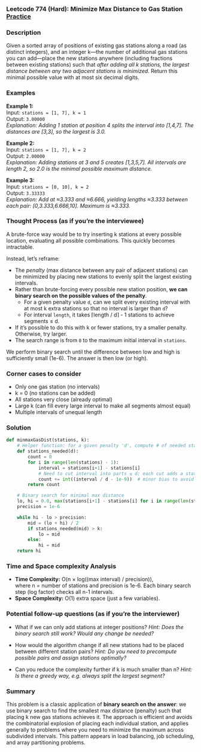 ### Leetcode 774 (Hard): Minimize Max Distance to Gas Station [Practice](https://leetcode.com/problems/minimize-max-distance-to-gas-station)

### Description  
Given a sorted array of positions of existing gas stations along a road (as distinct integers), and an integer k—the number of additional gas stations you can add—place the new stations anywhere (including fractions between existing stations) such that *after adding all k stations, the largest distance between any two adjacent stations is minimized*. Return this minimal possible value with at most six decimal digits.

### Examples  

**Example 1:**  
Input: `stations = [1, 7], k = 1`  
Output: `3.00000`  
*Explanation: Adding 1 station at position 4 splits the interval into [1,4,7]. The distances are [3,3], so the largest is 3.0.*

**Example 2:**  
Input: `stations = [1, 7], k = 2`  
Output: `2.00000`  
*Explanation: Adding stations at 3 and 5 creates [1,3,5,7]. All intervals are length 2, so 2.0 is the minimal possible maximum distance.*

**Example 3:**  
Input: `stations = [0, 10], k = 2`  
Output: `3.33333`  
*Explanation: Add at ≈3.333 and ≈6.666, yielding lengths ≈3.333 between each pair: [0,3.333,6.666,10]. Maximum is ≈3.333.*

### Thought Process (as if you’re the interviewee)  
A brute-force way would be to try inserting k stations at every possible location, evaluating all possible combinations. This quickly becomes intractable.

Instead, let’s reframe:  
- The *penalty* (max distance between any pair of adjacent stations) can be minimized by placing new stations to evenly split the largest existing intervals.
- Rather than brute-forcing every possible new station position, **we can binary search on the possible values of the penalty**.
    - For a given penalty value `d`, can we split every existing interval with at most k extra stations so that no interval is larger than `d`?
    - For interval `length`, it takes ⌈length / d⌉ - 1 stations to achieve segments ≤ d.
- If it’s possible to do this with k or fewer stations, try a smaller penalty. Otherwise, try larger.
- The search range is from `0` to the maximum initial interval in `stations`.

We perform binary search until the difference between low and high is sufficiently small (1e-6). The answer is then low (or high).

### Corner cases to consider  
- Only one gas station (no intervals)
- k = 0 (no stations can be added)
- All stations very close (already optimal)
- Large k (can fill every large interval to make all segments almost equal)
- Multiple intervals of unequal length

### Solution

```python
def minmaxGasDist(stations, k):
    # Helper function: for a given penalty 'd', compute # of needed stations
    def stations_needed(d):
        count = 0
        for i in range(len(stations) - 1):
            interval = stations[i+1] - stations[i]
            # Need to cut interval into parts ≤ d; each cut adds a station
            count += int((interval / d - 1e-9))  # minor bias to avoid floating error
        return count

    # Binary search for minimal max distance
    lo, hi = 0.0, max(stations[i+1] - stations[i] for i in range(len(stations)-1))
    precision = 1e-6

    while hi - lo > precision:
        mid = (lo + hi) / 2
        if stations_needed(mid) > k:
            lo = mid
        else:
            hi = mid
    return hi
```

### Time and Space complexity Analysis  

- **Time Complexity:** O(n × log((max interval) / precision)),  
  where n = number of stations and precision is 1e-6. Each binary search step (log factor) checks all n-1 intervals.
- **Space Complexity:** O(1) extra space (just a few variables).

### Potential follow-up questions (as if you’re the interviewer)  

- What if we can only add stations at integer positions?
  *Hint: Does the binary search still work? Would any change be needed?*

- How would the algorithm change if all new stations had to be placed between different station pairs?
  *Hint: Do you need to precompute possible pairs and assign stations optimally?*

- Can you reduce the complexity further if k is much smaller than n?
  *Hint: Is there a greedy way, e.g. always split the largest segment?*

### Summary  
This problem is a classic application of **binary search on the answer**: we use binary search to find the smallest max distance (penalty) such that placing k new gas stations achieves it. The approach is efficient and avoids the combinatorial explosion of placing each individual station, and applies generally to problems where you need to minimize the maximum across subdivided intervals. This pattern appears in load balancing, job scheduling, and array partitioning problems.